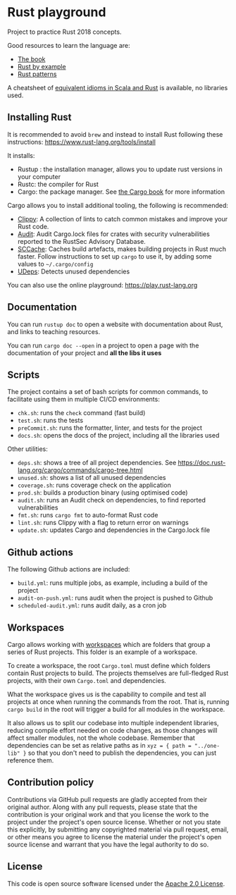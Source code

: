 # Rust playground

Project to practice Rust 2018 concepts.

Good resources to learn the language are:

- [The book](https://doc.rust-lang.org/book/title-page.html)
- [Rust by example](https://doc.rust-lang.org/stable/rust-by-example/index.html)
- [Rust patterns](https://rust-unofficial.github.io/patterns/)

A cheatsheet of [equivalent idioms in Scala and Rust](https://programming-idioms.org/cheatsheet/Scala/Rust) is
available, no libraries used.

## Installing Rust

It is recommended to avoid `brew` and instead to install Rust following these
instructions: https://www.rust-lang.org/tools/install

It installs:

- Rustup : the installation manager, allows you to update rust versions in your computer
- Rustc: the compiler for Rust
- Cargo: the package manager. See [the Cargo book](https://doc.rust-lang.org/cargo/) for more information

Cargo allows you to install additional tooling, the following is recommended:

- [Clippy](https://github.com/rust-lang/rust-clippy): A collection of lints to catch common mistakes and improve your
  Rust code.
- [Audit](https://github.com/rustsec/cargo-audit): Audit Cargo.lock files for crates with security vulnerabilities
  reported to the RustSec Advisory Database.
- [SCCache](https://github.com/mozilla/sccache): Caches build artefacts, makes building projects in Rust much faster.
  Follow instructions to set up `cargo` to use it, by adding some values to `~/.cargo/config`
- [UDeps](https://github.com/est31/cargo-udeps): Detects unused dependencies

You can also use the online playground: https://play.rust-lang.org

## Documentation

You can run `rustup doc` to open a website with documentation about Rust, and links to teaching resources.

You can run `cargo doc --open` in a project to open a page with the documentation of your project and **all the libs it
uses**

## Scripts

The project contains a set of bash scripts for common commands, to facilitate using them in multiple CI/CD environments:

- `chk.sh`: runs the `check` command (fast build)
- `test.sh`: runs the tests
- `preCommit.sh`: runs the formatter, linter, and tests for the project
- `docs.sh`: opens the docs of the project, including all the libraries used

Other utilities:

- `deps.sh`: shows a tree of all project dependencies. See https://doc.rust-lang.org/cargo/commands/cargo-tree.html
- `unused.sh`: shows a list of all unused dependencies
- `coverage.sh`: runs coverage check on the application
- `prod.sh`: builds a production binary (using optimised code)
- `audit.sh`: runs an Audit check on dependencies, to find reported vulnerabilities
- `fmt.sh`: runs `cargo fmt` to auto-format Rust code
- `lint.sh`: runs Clippy with a flag to return error on warnings
- `update.sh`: updates Cargo and dependencies in the Cargo.lock file

## Github actions

The following Github actions are included:

- `build.yml`: runs multiple jobs, as example, including a build of the project
- `audit-on-push.yml`: runs audit when the project is pushed to Github
- `scheduled-audit.yml`: runs audit daily, as a cron job

## Workspaces

Cargo allows working with [workspaces](https://doc.rust-lang.org/book/ch14-03-cargo-workspaces.html) which are folders
that group a series of Rust projects. This folder is an example of a workspace.

To create a workspace, the root `Cargo.toml` must define which folders contain Rust projects to build. The projects
themselves are full-fledged Rust projects, with their own `Cargo.toml` and dependencies.

What the workspace gives us is the capability to compile and test all projects at once when running the commands from
the root. That is, running `cargo build` in the root will trigger a build for all modules in the workspace.

It also allows us to split our codebase into multiple independent libraries, reducing compile effort needed on code
changes, as those changes will affect smaller modules, not the whole codebase. Remember that dependencies can be set as
relative paths as in `xyz = { path = "../one-lib" }` so that you don't need to publish the dependencies, you can just
reference them.

## Contribution policy

Contributions via GitHub pull requests are gladly accepted from their original author. Along with any pull requests,
please state that the contribution is your original work and that you license the work to the project under the
project's open source license. Whether or not you state this explicitly, by submitting any copyrighted material via pull
request, email, or other means you agree to license the material under the project's open source license and warrant
that you have the legal authority to do so.

## License

This code is open source software licensed under
the [Apache 2.0 License]("http://www.apache.org/licenses/LICENSE-2.0.html").